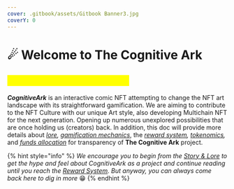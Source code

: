 ```yaml
---
cover: .gitbook/assets/Gitbook Banner3.jpg
coverY: 0
---
```


# ☄ Welcome to The Cognitive Ark

## <mark style="color:yellow;">What is The Cognitive Ark?</mark>

_**CognitiveArk**_ is an interactive comic NFT attempting to change the NFT art landscape with its straightforward gamification. We are aiming to contribute to the NFT Culture with our unique Art style, also developing Multichain NFT for the next generation. Opening up numerous unexplored possibilities that are once holding us (creators) back. In addition, this doc will provide more details about [_lore_](injecting-new-nft-culture/story-and-lore.md)_,_ [_gamification mechanics_](injecting-new-nft-culture/gamification/), the [_reward system_](injecting-new-nft-culture/reward-system.md)_,_ [_tokenomics_](injecting-new-nft-culture/tokenomics.md)_,_ and [_funds allocation_](i-want-to-know-more/funds-allocation.md) for transparency of **The Cognitive Ark** project.

{% hint style="info" %}
_We encourage you to begin from the_ [_Story & Lore_](injecting-new-nft-culture/story-and-lore.md) _to get the hype and feel about CognitiveArk as a project and continue reading until you reach the_ [_Reward System_](injecting-new-nft-culture/reward-system.md)_. But anyway, you can always come back here to dig in more_ 😁
{% endhint %}

